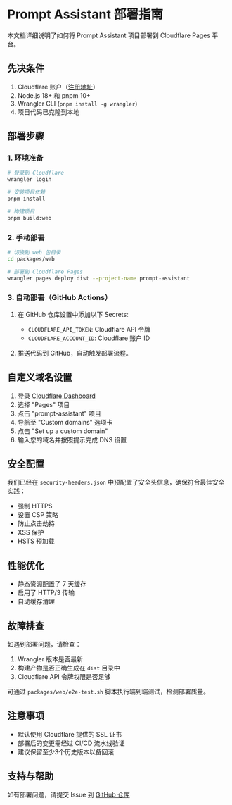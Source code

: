 # Prompt Assistant 部署指南

本文档详细说明了如何将 Prompt Assistant 项目部署到 Cloudflare Pages 平台。

## 先决条件

1. Cloudflare 账户（[注册地址](https://dash.cloudflare.com/sign-up)）
2. Node.js 18+ 和 pnpm 10+
3. Wrangler CLI (`pnpm install -g wrangler`)
4. 项目代码已克隆到本地

## 部署步骤

### 1. 环境准备

```bash
# 登录到 Cloudflare
wrangler login

# 安装项目依赖
pnpm install

# 构建项目
pnpm build:web
```

### 2. 手动部署

```bash
# 切换到 web 包目录
cd packages/web

# 部署到 Cloudflare Pages
wrangler pages deploy dist --project-name prompt-assistant
```

### 3. 自动部署（GitHub Actions）

1. 在 GitHub 仓库设置中添加以下 Secrets:
   - `CLOUDFLARE_API_TOKEN`: Cloudflare API 令牌
   - `CLOUDFLARE_ACCOUNT_ID`: Cloudflare 账户 ID

2. 推送代码到 GitHub，自动触发部署流程。

## 自定义域名设置

1. 登录 [Cloudflare Dashboard](https://dash.cloudflare.com)
2. 选择 "Pages" 项目
3. 点击 "prompt-assistant" 项目
4. 导航至 "Custom domains" 选项卡
5. 点击 "Set up a custom domain"
6. 输入您的域名并按照提示完成 DNS 设置

## 安全配置

我们已经在 `security-headers.json` 中预配置了安全头信息，确保符合最佳安全实践：

- 强制 HTTPS
- 设置 CSP 策略
- 防止点击劫持
- XSS 保护
- HSTS 预加载

## 性能优化

- 静态资源配置了 7 天缓存
- 启用了 HTTP/3 传输
- 自动缓存清理

## 故障排查

如遇到部署问题，请检查：

1. Wrangler 版本是否最新
2. 构建产物是否正确生成在 `dist` 目录中
3. Cloudflare API 令牌权限是否足够

可通过 `packages/web/e2e-test.sh` 脚本执行端到端测试，检测部署质量。

## 注意事项

- 默认使用 Cloudflare 提供的 SSL 证书
- 部署后的变更需经过 CI/CD 流水线验证
- 建议保留至少3个历史版本以备回滚

## 支持与帮助

如有部署问题，请提交 Issue 到 [GitHub 仓库](https://github.com/0x0059/prompt-assistant/issues) 